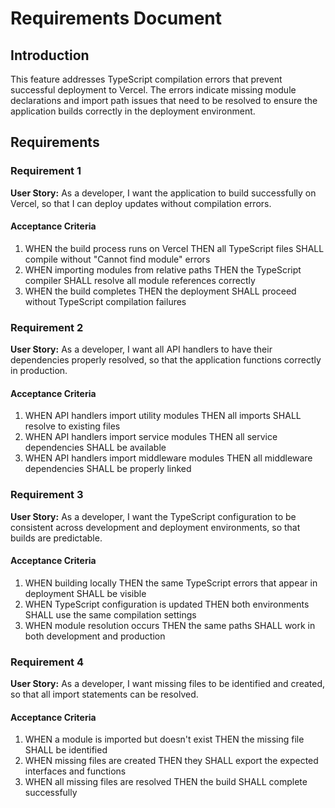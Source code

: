 # Requirements Document

## Introduction

This feature addresses TypeScript compilation errors that prevent successful deployment to Vercel. The errors indicate missing module declarations and import path issues that need to be resolved to ensure the application builds correctly in the deployment environment.

## Requirements

### Requirement 1

**User Story:** As a developer, I want the application to build successfully on Vercel, so that I can deploy updates without compilation errors.

#### Acceptance Criteria

1. WHEN the build process runs on Vercel THEN all TypeScript files SHALL compile without "Cannot find module" errors
2. WHEN importing modules from relative paths THEN the TypeScript compiler SHALL resolve all module references correctly
3. WHEN the build completes THEN the deployment SHALL proceed without TypeScript compilation failures

### Requirement 2

**User Story:** As a developer, I want all API handlers to have their dependencies properly resolved, so that the application functions correctly in production.

#### Acceptance Criteria

1. WHEN API handlers import utility modules THEN all imports SHALL resolve to existing files
2. WHEN API handlers import service modules THEN all service dependencies SHALL be available
3. WHEN API handlers import middleware modules THEN all middleware dependencies SHALL be properly linked

### Requirement 3

**User Story:** As a developer, I want the TypeScript configuration to be consistent across development and deployment environments, so that builds are predictable.

#### Acceptance Criteria

1. WHEN building locally THEN the same TypeScript errors that appear in deployment SHALL be visible
2. WHEN TypeScript configuration is updated THEN both environments SHALL use the same compilation settings
3. WHEN module resolution occurs THEN the same paths SHALL work in both development and production

### Requirement 4

**User Story:** As a developer, I want missing files to be identified and created, so that all import statements can be resolved.

#### Acceptance Criteria

1. WHEN a module is imported but doesn't exist THEN the missing file SHALL be identified
2. WHEN missing files are created THEN they SHALL export the expected interfaces and functions
3. WHEN all missing files are resolved THEN the build SHALL complete successfully